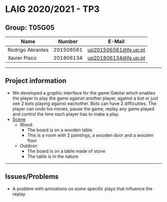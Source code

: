 # LAIG 2020/2021 - TP3

## Group: T05G05

| Name             | Number    | E-Mail             |
| ---------------- | --------- | ------------------ |
| Rodrigo Abrantes | 201506561 |up201506561@fe.up.pt|
| Xavier Pisco     | 201806134 |up201806134@fe.up.pt|

----
## Project information

- We developed a graphic interface for the game Gekitai which enables the player to play the game against another player, against a bot or just see 2 bots playing against eachother. Bots can have 2 difficulties. The player can undo his moves, pause the game, replay any game played and control the time each player has to make a play.
- [Scene](./scenes/demo.xml)
  - Wood:
    - The board is on a wooden table
    - This is a room with 2 paintings, a wooden door and a wooden floor
  - Outdoor:
    - The board is on a table made of stone
    - The table is in the nature
----
## Issues/Problems

- A problem with animations on some specific plays that influence the replay
